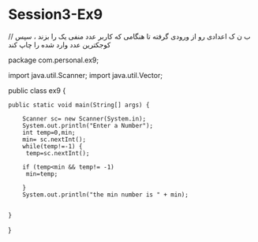 # Session3-Ex9

// ب ن ک اعدادی رو از ورودی گرفته تا هنگامی که کاربر عدد منفی یک را بزند ، سپس کوجکترین عدد وارد شده را چاپ کند


package com.personal.ex9;

import java.util.Scanner;
import java.util.Vector;

public class ex9 {

	public static void main(String[] args) {

		Scanner sc= new Scanner(System.in);
		System.out.println("Enter a Number");
		int temp=0,min;
		min= sc.nextInt();
		while(temp!=-1) {
		 temp=sc.nextInt();
		 
		if (temp<min && temp!= -1)
		 min=temp;
		 
		} 
		System.out.println("the min number is " + min);

		
	}

}
